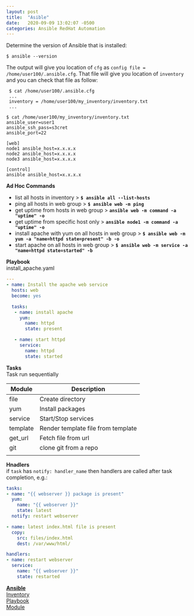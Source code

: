 ```yaml
---
layout: post
title:  "Asible"
date:   2020-09-09 13:02:07 -0500
categories: Ansible RedHat Automation
---
```


Determine the version of Ansible that is installed:
```
$ ansible --version
```
The output will give you location of `cfg` as `config file = /home/user100/.ansible.cfg`. That file will give you location of `inventory` and you can check that file as follow:
```
 $ cat /home/user100/.ansible.cfg
 ...
 inventory = /home/user100/my_inventory/inventory.txt
 ...

$ cat /home/user100/my_inventory/inventory.txt
ansible_user=user1
ansible_ssh_pass=s3cret
ansible_port=22

[web]
node1 ansible_host=x.x.x.x
node2 ansible_host=x.x.x.x
node3 ansible_host=x.x.x.x

[control]
ansible ansible_host=x.x.x.x
```

**Ad Hoc Commands**
- list all hosts in inventory > **`$ ansible all --list-hosts`**
- ping all hosts in web group > **`$ ansible web -m ping`**
- get uptime from hosts in web group > **`ansible web -m command -a "uptime" -o`**
- get uptime from specific host only > **`ansible node1 -m command -a "uptime" -o`**
- install apache with yum on all hosts in web group > **`$ ansible web -m yum -a "name=httpd state=present" -b -o`**
- start apache on all hosts in web group > **`$ ansible web -m service -a "name=httpd state=started" -b`**

**Playbook**<br>
install_apache.yaml
```yaml
---
- name: Install the apache web service
  hosts: web
  become: yes

  tasks:
   - name: install apache
     yum:
       name: httpd
       state: present

   - name: start httpd
     service:
       name: httpd
       state: started
```

**Tasks**<br>
Task run sequentially

| Module   | Description                        |
|----------|------------------------------------|
| file     | Create directory                   |
| yum      | Install packages                   |
| service  | Start/Stop services                |
| template | Render template file from template |
| get_url  | Fetch file from url                |
| git      | clone git from a repo              |
|          |                                    |

**Hnadlers**<br>
if `task` has `notify: handler_name` then handlers are called after task completion, e.g.:

```yaml
tasks:
- name: "{{ webserver }} package is present"
  yum:
    name: "{{ webserver }}"
    state: latest
  notify: restart webserver 

- name: latest index.html file is present
  copy:
    src: files/index.html
    dest: /var/www/html/

handlers:
- name: restart webserver 
  service:
    name: "{{ webserver }}"
    state: restarted
```


**[Ansible][ansible-docs]**<br>
[Inventory][inventory]<br>
[Playbook][playbook]<br>
[Module][module]<br>

[ansible-docs]: https://jekyllrb.com/docs/home
[inventory]: https://docs.ansible.com/ansible/latest/user_guide/intro_inventory.html
[playbook]: https://docs.ansible.com/ansible/latest/user_guide/playbooks.html
[module]: https://docs.ansible.com/ansible/latest/modules/modules_by_category.html
